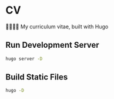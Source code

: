 # CV

👨🏻‍💻💼 My curriculum vitae, built with Hugo

## Run Development Server

```sh
hugo server -D
```

## Build Static Files

```sh
hugo -D
```

